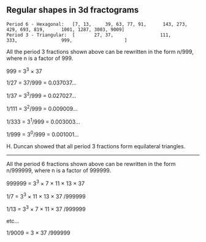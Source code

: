 ## Regular shapes in 3d fractograms
```
Period 6 - Hexagonal: 	[7, 13, 	39, 63, 77, 91,      143, 273,      429, 693, 819,      1001, 1287, 3003, 9009]
Period 3 - Triangular:	[       27, 37,                 111,           333,                999,                   ]
```

All the period 3 fractions shown above can be rewritten in the form n/999, where n is a factor of 999.

999 = 3<sup>3</sup> × 37

1/27  = 37/999 = 0.037037...

1/37  = 3<sup>3</sup>/999 = 0.027027...

1/111 = 3<sup>2</sup>/999 = 0.009009...

1/333 = 3<sup>1</sup>/999 = 0.003003...

1/999 = 3<sup>0</sup>/999 = 0.001001...

H. Duncan showed that all period 3 fractions form equilateral triangles.

---

All the period 6 fractions shown above can be rewritten in the form n/999999, where n is a factor of 999999.

999999 = 3<sup>3</sup> × 7 × 11 × 13 × 37

1/7     = 3<sup>3</sup> × 11 × 13 × 37 /999999

1/13    = 3<sup>3</sup> × 7 × 11 × 37  /999999

etc... <!-- why not all combinations of factors? e.g why not 1/21 = 047619/999999 -->

1/9009  = 3 × 37 /999999

<!-- Maybe 999999999 is worth investigating... -->




